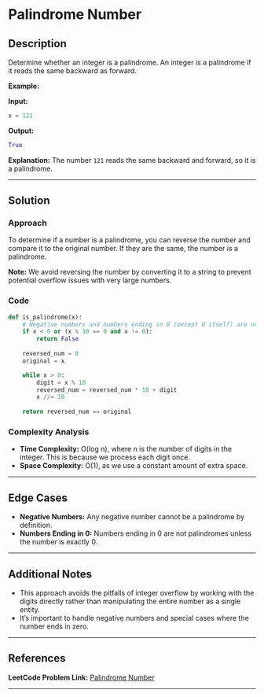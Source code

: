 # Palindrome Number

## Description

Determine whether an integer is a palindrome. An integer is a palindrome if it reads the same backward as forward.

**Example:**

**Input:**
```python
x = 121
```

**Output:**
```python
True
```

**Explanation:**
The number `121` reads the same backward and forward, so it is a palindrome.

---

## Solution

### Approach

To determine if a number is a palindrome, you can reverse the number and compare it to the original number. If they are the same, the number is a palindrome.

**Note:** We avoid reversing the number by converting it to a string to prevent potential overflow issues with very large numbers.

### Code

```python
def is_palindrome(x):
    # Negative numbers and numbers ending in 0 (except 0 itself) are not palindromes
    if x < 0 or (x % 10 == 0 and x != 0):
        return False
    
    reversed_num = 0
    original = x

    while x > 0:
        digit = x % 10
        reversed_num = reversed_num * 10 + digit
        x //= 10
    
    return reversed_num == original
```

### Complexity Analysis

- **Time Complexity:** O(log n), where n is the number of digits in the integer. This is because we process each digit once.
- **Space Complexity:** O(1), as we use a constant amount of extra space.

---

## Edge Cases

- **Negative Numbers:** Any negative number cannot be a palindrome by definition.
- **Numbers Ending in 0:** Numbers ending in 0 are not palindromes unless the number is exactly 0.

---

## Additional Notes

- This approach avoids the pitfalls of integer overflow by working with the digits directly rather than manipulating the entire number as a single entity.
- It’s important to handle negative numbers and special cases where the number ends in zero.

---

## References

**LeetCode Problem Link:** [Palindrome Number](https://leetcode.com/problems/palindrome-number/)

---
